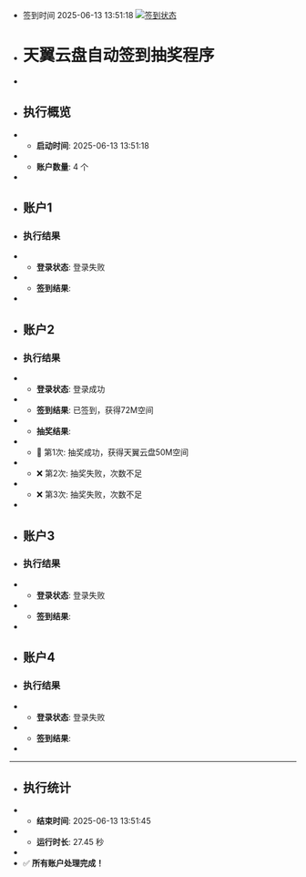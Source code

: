 - 签到时间 2025-06-13 13:51:18 [![签到状态](https://github.com/folkson/189panchecker/actions/workflows/main.yml/badge.svg?branch=main)](https://github.com/folkson/189panchecker/actions/workflows/main.yml)
- # 天翼云盘自动签到抽奖程序
- 
- ## 执行概览
- - **启动时间**: 2025-06-13 13:51:18
- - **账户数量**: 4 个
- 
- ## 账户1
- ### 执行结果
- - **登录状态**: 登录失败
- - **签到结果**: 
- 
- ## 账户2
- ### 执行结果
- - **登录状态**: 登录成功
- - **签到结果**: 已签到，获得72M空间
- - **抽奖结果**:
-   - 🎉 第1次: 抽奖成功，获得天翼云盘50M空间
-   - ❌ 第2次: 抽奖失败，次数不足
-   - ❌ 第3次: 抽奖失败，次数不足
- 
- ## 账户3
- ### 执行结果
- - **登录状态**: 登录失败
- - **签到结果**: 
- 
- ## 账户4
- ### 执行结果
- - **登录状态**: 登录失败
- - **签到结果**: 
- 
- ---
- ## 执行统计
- - **结束时间**: 2025-06-13 13:51:45
- - **运行时长**: 27.45 秒
- 
- ✅ **所有账户处理完成！**
